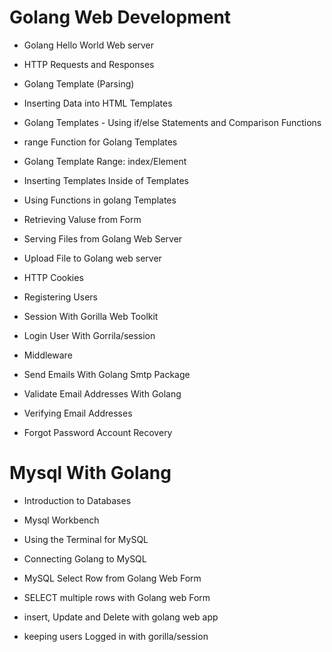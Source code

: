 # Golang Web Development

- Golang Hello World Web server

- HTTP Requests and Responses

- Golang Template (Parsing)

- Inserting Data into HTML Templates

- Golang Templates - Using if/else Statements and Comparison Functions

- range Function for Golang Templates

- Golang Template Range: index/Element

- Inserting Templates Inside of Templates

- Using Functions in golang Templates

- Retrieving Valuse from Form

- Serving Files from Golang Web Server

- Upload File to Golang web server

- HTTP Cookies

- Registering Users

- Session With Gorilla Web Toolkit

- Login User With Gorrila/session

- Middleware

- Send Emails With Golang Smtp Package

- Validate Email Addresses With Golang

- Verifying Email Addresses

- Forgot Password Account Recovery

# Mysql With Golang

- Introduction to Databases

- Mysql Workbench

- Using the Terminal for MySQL

- Connecting Golang to MySQL

- MySQL Select Row from Golang Web Form

- SELECT multiple rows with Golang web Form

- insert, Update and Delete with golang web app

- keeping users Logged in with gorilla/session
